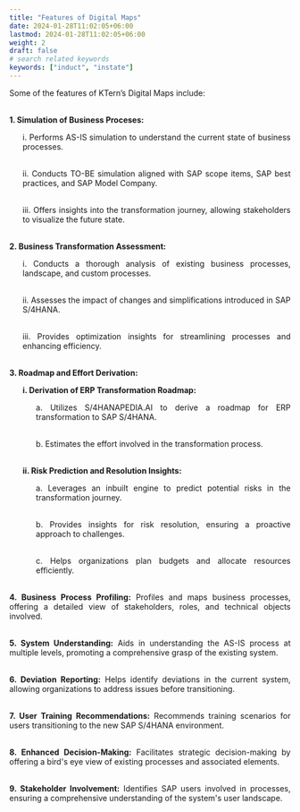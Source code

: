 ```yaml
---
title: "Features of Digital Maps"
date: 2024-01-28T11:02:05+06:00
lastmod: 2024-01-28T11:02:05+06:00
weight: 2
draft: false
# search related keywords
keywords: ["induct", "instate"]
---
```

<div style='text-align: justify;'>

Some of the features of KTern’s Digital Maps include:

</br>**1. Simulation of Business Proceses:**
<ul>
i. Performs AS-IS simulation to understand the current state of business processes.

</br>ii. Conducts TO-BE simulation aligned with SAP scope items, SAP best practices, and SAP Model Company.

</br>iii. Offers insights into the transformation journey, allowing stakeholders to visualize the future state.
</ul>

</br>**2. Business Transformation Assessment:**
<ul>
i. Conducts a thorough analysis of existing business processes, landscape, and custom processes.

</br>ii. Assesses the impact of changes and simplifications introduced in SAP S/4HANA.

</br>iii. Provides optimization insights for streamlining processes and enhancing efficiency.
</ul>

</br>**3. Roadmap and Effort Derivation:**
<ul>

**i. Derivation of ERP Transformation Roadmap:**
<ul>
a. Utilizes S/4HANAPEDIA.AI to derive a roadmap for ERP transformation to SAP S/4HANA.

</br>b. Estimates the effort involved in the transformation process.
</ul>

</br>**ii. Risk Prediction and Resolution Insights:**

<ul>
a. Leverages an inbuilt engine to predict potential risks in the transformation journey.

</br>b. Provides insights for risk resolution, ensuring a proactive approach to challenges.

</br>c. Helps organizations plan budgets and allocate resources efficiently.
</ul>
</ul>

</br>**4. Business Process Profiling:** Profiles and maps business processes, offering a detailed view of stakeholders, roles, and technical objects involved.

</br>**5. System Understanding:** Aids in understanding the AS-IS process at multiple levels, promoting a comprehensive grasp of the existing system.

</br>**6. Deviation Reporting:** Helps identify deviations in the current system, allowing organizations to address issues before transitioning.

</br>**7. User Training Recommendations:** Recommends training scenarios for users transitioning to the new SAP S/4HANA environment.

</br>**8. Enhanced Decision-Making:** Facilitates strategic decision-making by offering a bird's eye view of existing processes and associated elements.

</br>**9. Stakeholder Involvement:** Identifies SAP users involved in processes, ensuring a comprehensive understanding of the system's user landscape.

</div>